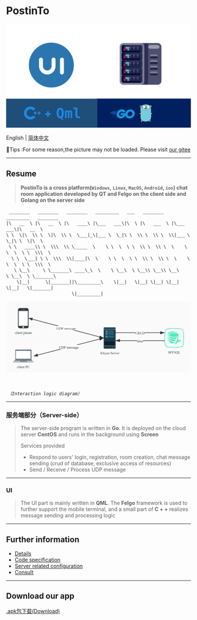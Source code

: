#                             PostinTo 

<img src="img/intro.png" alt="intro" style="zoom:67%;" />



English | [简体中文](README.md)

🙏Tips :For some reason,the picture may not be loaded. Please visit [our gitee](https://gitee.com/jaywhen/PostinTo)

------------

## Resume

> **PostinTo is a cross platform(`Windows`, `Linux`, `MacOS`, `Android`, `ios`) chat room application developed by QT and Felgo on the client side and Golang on the server side**

```
 ________   ________   ________   _________   ___   ________    _________   ________     
|\   __  \ |\   __  \ |\   ____\ |\___   ___\|\  \ |\   ___  \ |\___   ___\|\   __  \    
\ \  \|\  \\ \  \|\  \\ \  \___|_\|___ \  \_|\ \  \\ \  \\ \  \\|___ \  \_|\ \  \|\  \   
 \ \   ____\\ \  \\\  \\ \_____  \    \ \  \  \ \  \\ \  \\ \  \    \ \  \  \ \  \\\  \  
  \ \  \___| \ \  \\\  \\|____|\  \    \ \  \  \ \  \\ \  \\ \  \    \ \  \  \ \  \\\  \ 
   \ \__\     \ \_______\ ____\_\  \    \ \__\  \ \__\\ \__\\ \__\    \ \__\  \ \_______\
    \|__|      \|_______||\_________\    \|__|   \|__| \|__| \|__|     \|__|   \|_______|
                         \|_________|                                                    
```

![Interaction logic diagram](img/conver.jpg)

​																									

​																				*`（Interaction logic diagram）`*

------------------------------------------

### 服务端部分（Server-side）

> The server-side program is written in **Go**. It is deployed on the cloud server **CentOS** and runs in the background using **Screen**
>
> Services provided
>
> - Respond to users' login, registration, room creation, chat message sending (crud of database, exclusive access of resources)
> - Send / Receive / Process UDP message

--------------------------------------------------------

### UI

> The UI part is mainly written in **QML**. The **Felgo** framework is used to further support the mobile terminal, and a small part of **C + +** realizes message sending and processing logic

------------------------------------------------------------------------------

## Further information

- [Details](group-21-App.pptx) 
- [Code specification](Notes/codesimple.md)
- [Server related configuration](Notes/ECS-Config.md) 
- [Consult](Notes/reference.md)

----------------------------

## Download our app

[.apk包下载(Download)](https://github.com/PostingMan/PostinTo/releases/tag/v1.2.0-stable)


